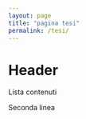 ```yaml
---
layout: page
title: "pagina tesi"
permalink: /tesi/
---
```


# Header

Lista contenuti

Seconda linea
